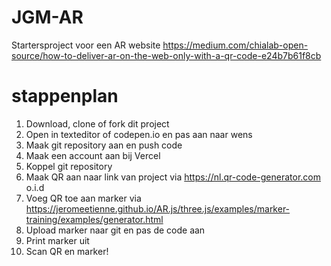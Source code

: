 # JGM-AR
Startersproject voor een AR website
https://medium.com/chialab-open-source/how-to-deliver-ar-on-the-web-only-with-a-qr-code-e24b7b61f8cb

# stappenplan
1. Download, clone of fork dit project
2. Open in texteditor of codepen.io en pas aan naar wens
3. Maak git repository aan en push code
4. Maak een account aan bij Vercel
5. Koppel git repository
6. Maak QR aan naar link van project via https://nl.qr-code-generator.com o.i.d
7. Voeg QR toe aan marker via https://jeromeetienne.github.io/AR.js/three.js/examples/marker-training/examples/generator.html
8. Upload marker naar git en pas de code aan
9. Print marker uit
10. Scan QR en marker!
